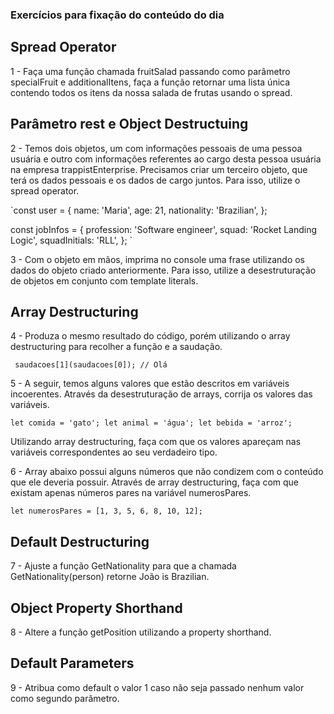 ### Exercícios para fixação do conteúdo do dia

## Spread Operator
1 - Faça uma função chamada fruitSalad passando como parâmetro specialFruit e additionalItens, faça a função retornar uma lista única contendo todos os itens da nossa salada de frutas usando o spread.

## Parâmetro rest  e Object Destructuing
2 - Temos dois objetos, um com informações pessoais de uma pessoa usuária e outro com informações referentes ao cargo desta pessoa usuária na empresa trappistEnterprise. Precisamos criar um terceiro objeto, que terá os dados pessoais e os dados de cargo juntos. Para isso, utilize o spread operator.

`const user = {
  name: 'Maria',
  age: 21,
  nationality: 'Brazilian',
};

const jobInfos = {
  profession: 'Software engineer',
  squad: 'Rocket Landing Logic',
  squadInitials: 'RLL',
}; 
`

3 - Com o objeto em mãos, imprima no console uma frase utilizando os dados do objeto criado anteriormente. Para isso, utilize a desestruturação de objetos em conjunto com template literals.

## Array Destructuring

4 - Produza o mesmo resultado do código, porém utilizando o array destructuring para recolher a função e a saudação.

` 
saudacoes[1](saudacoes[0]); // Olá 
`

5 - A seguir, temos alguns valores que estão descritos em variáveis incoerentes. Através da desestruturação de arrays, corrija os valores das variáveis.

`
let comida = 'gato';
let animal = 'água';
let bebida = 'arroz';
`

Utilizando array destructuring, faça com que os valores apareçam nas variáveis correspondentes ao seu verdadeiro tipo.

6 - Array abaixo possui alguns números que não condizem com o conteúdo que ele deveria possuir. Através de array destructuring, faça com que existam apenas números pares na variável numerosPares.

`
let numerosPares = [1, 3, 5, 6, 8, 10, 12];
`

## Default Destructuring

7 - Ajuste a função GetNationality para que a chamada GetNationality(person) retorne João is Brazilian.

## Object Property Shorthand

8 - Altere a função getPosition utilizando a property shorthand.

## Default Parameters

9 - Atribua como default o valor 1 caso não seja passado nenhum valor como segundo parâmetro.